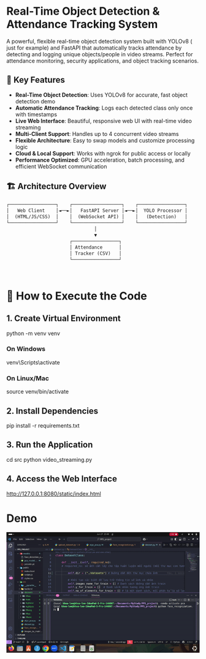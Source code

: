 # Real-Time Object Detection & Attendance Tracking System

A powerful, flexible real-time object detection system built with YOLOv8 ( just for example) and FastAPI that automatically tracks attendance by detecting and logging unique objects/people in video streams. Perfect for attendance monitoring, security applications, and object tracking scenarios.

## 🌟 Key Features

- **Real-Time Object Detection**: Uses YOLOv8 for accurate, fast object detection demo
- **Automatic Attendance Tracking**: Logs each detected class only once with timestamps
- **Live Web Interface**: Beautiful, responsive web UI with real-time video streaming
- **Multi-Client Support**: Handles up to 4 concurrent video streams
- **Flexible Architecture**: Easy to swap models and customize processing logic
- **Cloud & Local Support**: Works with ngrok for public access or locally
- **Performance Optimized**: GPU acceleration, batch processing, and efficient WebSocket communication

## 🏗️ Architecture Overview

```
┌─────────────────┐    ┌──────────────────┐    ┌─────────────────┐
│   Web Client    │◄──►│   FastAPI Server │◄──►│  YOLO Processor │
│  (HTML/JS/CSS)  │    │  (WebSocket API) │    │   (Detection)   │
└─────────────────┘    └──────────────────┘    └─────────────────┘
                                │
                                ▼
                       ┌─────────────────┐
                       │ Attendance      │
                       │ Tracker (CSV)   │
                       └─────────────────┘
                       
                     
```


# 🚀 How to Execute the Code

## 1. Create Virtual Environment
python -m venv venv

### On Windows
venv\Scripts\activate

### On Linux/Mac
source venv/bin/activate

## 2. Install Dependencies
pip install -r requirements.txt

## 3. Run the Application
cd src
python video_streaming.py

## 4. Access the Web Interface
http://127.0.0.1:8080/static/index.html

# Demo
![Demo](/demo-ezgif.com-video-to-gif-converter.gif)

